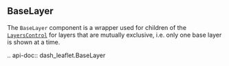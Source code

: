 ## BaseLayer

The `BaseLayer` component is a wrapper used for children of the [`LayersControl`](/components/controls/layers_control) for layers that are mutually exclusive, i.e. only one base layer is shown at a time.

.. api-doc:: dash_leaflet.BaseLayer